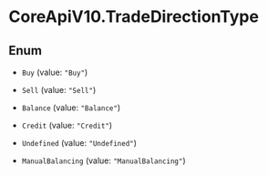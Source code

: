 # CoreApiV10.TradeDirectionType

## Enum


* `Buy` (value: `"Buy"`)

* `Sell` (value: `"Sell"`)

* `Balance` (value: `"Balance"`)

* `Credit` (value: `"Credit"`)

* `Undefined` (value: `"Undefined"`)

* `ManualBalancing` (value: `"ManualBalancing"`)


